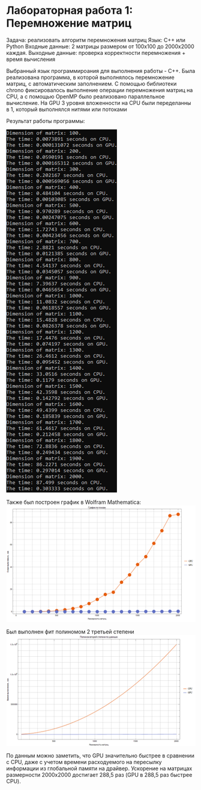 # Лабораторная работа 1: Перемножение матриц

Задача: реализовать алгоритм перемножения матриц
Язык: C++ или Python
Входные данные: 2 матрицы размером от 100х100 до 2000х2000 каждая.
Выходные данные: проверка корректности перемножения + время вычисления

Выбранный язык программироания для выполнения работы - C++. Была реализована программа, в которой выполнялось перемножение матриц, с автоматическим заполнением. С помощью библиотеки chrono фиксировалось выполнение операции перемножения матриц на CPU, а с помощью OpenMP было реализовано параллельное вычисление. На GPU 3 уровня вложенности на CPU были переделанны в 1, который выполнялся нитями или потоками

Результат работы программы:

![alt text](CPUGPU.png)

Также был построен график в Wolfram Mathematica:
![alt text](Graph1.png)

Был выполнен фит полиномом 2 третьей степени
![alt text](Graph2.png)

По данным можно заметить, что GPU значительно быстрее в сравнении с CPU, даже с учетом времени расходуемого на пересылку информации из глобальной памяти на драйвер. Ускорение на матрицах размерности 2000x2000 достигает 288,5 раз (GPU в 288,5 раз быстрее CPU).
